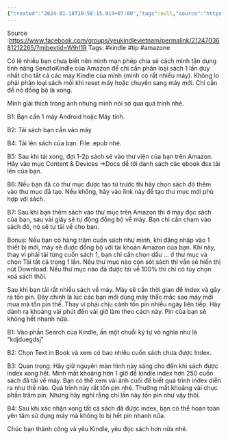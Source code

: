 ```yaml
---
{"created":"2024-01-18T10:58:15.914+07:00","tags":null,"source":"https://www.facebook.com/groups/yeukindlevietnam/permalink/2124703681212265/?mibextid=W9rl1R","author":null,"dg-publish":true,"permalink":"/People/Tận dụng tính năng SendtoKindle của Amazon/","dgPassFrontmatter":true,"noteIcon":"2","updated":"2024-01-24T13:00:34.354+07:00"}
---
```


Source :https://www.facebook.com/groups/yeukindlevietnam/permalink/2124703681212265/?mibextid=W9rl1R
Tags: #kindle #tip  #amazone 

Có lẽ nhiều bạn chưa biết nên mình mạn phép chia sẻ cách mình tận dụng tính năng SendtoKindle của Amazon để chỉ cần phân loại sách 1 lần duy nhất cho tất cả các máy Kindle của mình (mình có rất nhiều máy). Không lo phải phân loại sách mỗi khi reset máy hoặc chuyển sang máy mới. Chỉ cần để nó đồng bộ là xong.

Mình giải thích trong ảnh nhưng mình nói sơ qua quá trình nhé.

B1: Bạn cần 1 máy Android hoặc Máy tính.

B2: Tải sách bạn cần vào máy

B4: Tải lên sách của bạn. File .epub nhé.

B5: Sau khi tải xong, đợi 1-2p sách sẽ vào thư viện của bạn trên Amazon. Hãy vào mục Content & Devices →Docs để tới danh sách các ebook đsx tải lên của bạn.

B6: Nếu bạn đã có thư mục được tạo từ trước thì hãy chọn sách đó thêm vào thư mục đã tạo. Nếu không, hãy vào link này để tạo thư mục mới phù hợp với sách.

B7: Sau khi bạn thêm sách vào thư mục trên Amazon thì ở máy đọc sách của bạn, sau vài giây sẽ tự động đồng bộ về máy. Bạn chỉ cần chạm vào sách đó, nó sẽ tự tải về cho bạn.

Bonus: Nếu bạn có hàng trăm cuốn sách như mình, khi đăng nhập vào 1 thiết bị mới, máy sẽ được đồng bộ với tài khoản Amazon của bạn. Khi này, thay vì phải tải từng cuốn sách 1, bạn chỉ cần chọn dấu ... ở thư mục và chọn Tải tất cả trong 1 lần. Nếu thư mục nào còn sót sách thì vẫn sẽ hiển thị nút Download. Nếu thư mục nào đã được tải về 100% thì chỉ có tùy chọn xoá sách thôi.

Sau khi bạn tải rất nhiều sách về máy. Máy sẽ cần thời gian để Index và gây ra tốn pin. Đây chính là lúc các bạn mới dùng máy thắc mắc sao máy mới mua mà tốn pin thế. Thay vì phải chịu cảnh tốn pin nhiều ngày liên tiếp. Hãy dành ra khoảng vài phút đến vài giờ làm theo cách này. Pin của bạn sẽ không hết nhanh nữa.

B1: Vào phần Search của Kindle, ấn một chuỗi ký tự vô nghĩa như là "kdjduegdsj"

B2: Chọn Text in Book và xem có bao nhiêu cuốn sách chưa được Index.

B3: Quan trọng: Hãy giữ nguyên màn hình này sáng cho đến khi sách được index xong hết. Mình mất khoảng hơn 1 giờ để kindle index hơn 250 cuốn sách đã tải về máy. Bạn có thể xem vài ảnh cuối để biết quá trình index diễn ra như thế nào. Quá trình này rất tốn pin nhé. Thường mất khoảng vài chục phần trăm pin. Nhưng hãy nghĩ rằng chỉ lần này tốn pin như vậy thôi.

B4: Sau khi xác nhận xong tất cả sách đã được index, bạn có thể hoàn toàn yên tâm sử dụng máy mà không lo bị hết pin nhanh nữa.

Chúc bạn thành công và yêu Kindle, yêu đọc sách hơn nữa nhé.
